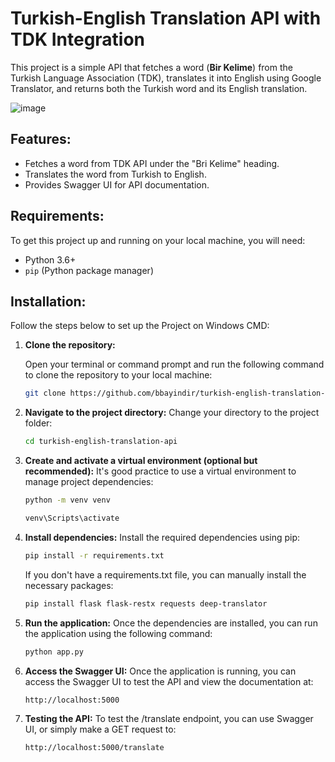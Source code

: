 # Turkish-English Translation API with TDK Integration

This project is a simple API that fetches a word (**Bir Kelime**) from the Turkish Language Association (TDK), translates it into English using Google Translator, and returns both the Turkish word and its English translation.

   ![image](https://github.com/user-attachments/assets/cdca39b5-21e7-4c9c-abc6-732e209c5907)

## Features:
- Fetches a word from TDK API under the "Bri Kelime" heading.
- Translates the word from Turkish to English.
- Provides Swagger UI for API documentation.

## Requirements:
To get this project up and running on your local machine, you will need:

- Python 3.6+
- `pip` (Python package manager)

## Installation:

Follow the steps below to set up the Project on Windows CMD:

1. **Clone the repository:**

   Open your terminal or command prompt and run the following command to clone the repository to your local machine:

   ```bash
   git clone https://github.com/bbayindir/turkish-english-translation-api.git
   ```
2. **Navigate to the project directory:**
   Change your directory to the project folder:
   ```bash
   cd turkish-english-translation-api
   ```
3. **Create and activate a virtual environment (optional but recommended):**
   It's good practice to use a virtual environment to manage project dependencies:
   ```bash
   python -m venv venv
   ```
   ```bash
   venv\Scripts\activate
   ```
4. **Install dependencies:**
   Install the required dependencies using pip:
   ```bash
   pip install -r requirements.txt
   ```
   If you don't have a requirements.txt file, you can manually install the necessary packages:
    ```bash
   pip install flask flask-restx requests deep-translator
   ```
5. **Run the application:**
   Once the dependencies are installed, you can run the application using the following command:
   ```bash
   python app.py
   ```
6. **Access the Swagger UI:**
   Once the application is running, you can access the Swagger UI to test the API and view the documentation at:
   ```bash
   http://localhost:5000
   ```
7. **Testing the API:**
  To test the /translate endpoint, you can use Swagger UI, or simply make a GET request to:
   ```bash
   http://localhost:5000/translate
   ```

